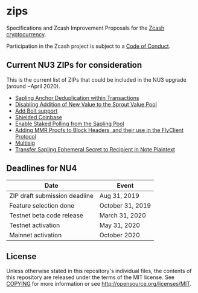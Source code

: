 zips
====

Specifications and Zcash Improvement Proposals for the
[Zcash cryptocurrency](https://z.cash/).

Participation in the Zcash project is subject to a
[Code of Conduct](https://github.com/zcash/zcash/blob/master/code_of_conduct.md).

Current NU3 ZIPs for consideration
----------------------------------

This is the current list of ZIPs that could be included in the NU3 upgrade (around ~April 2020).

- [Sapling Anchor Deduplication within Transactions](https://github.com/zcash/zips/blob/master/zip-0210.rst)
- [Disabling Addition of New Value to the Sprout Value Pool](https://github.com/daira/zips/blob/disable-sprout-outputs/zip-0211.rst)
- [Add Bolt support](https://github.com/boltlabs-inc/zips/blob/master/zip-bolt-support.rst)
- [Shielded Coinbase](https://github.com/str4d/zips/blob/zip-str4d-shielded-coinbase/zip-0213.rst)
- [Enable Staked Polling from the Sapling Pool](https://github.com/acityinohio/zips/blob/sapling-polling/zip-draft.rst)
- [Adding MMR Proofs to Block Headers, and their use in the FlyClient Protocol](https://github.com/therealyingtong/zips/blob/master/zip-0221.rst)
- [Multisig](https://github.com/omershlo/zips/blob/multisig/zip-multisig.rst)
- [Transfer Sapling Ephemeral Secret to Recipient in Note Plaintext](https://github.com/ebfull/zips/blob/unlinkable-addrs/zip-seanbowe-esktransfer.rst)

Deadlines for NU4
-----------------

| Date  | Event |
| ------------- | ------------- |
| ZIP draft submission deadline | Aug 31, 2019  |
| Feature selection done | October 31, 2019 |
| Testnet beta code release | March 31, 2020 |
| Testnet activation | May 31, 2020 |
| Mainnet activation | October 2020 |

License
-------

Unless otherwise stated in this repository's individual files, the contents of this repository are released under the terms of the MIT license.
See [COPYING](COPYING) for more information or see http://opensource.org/licenses/MIT.

